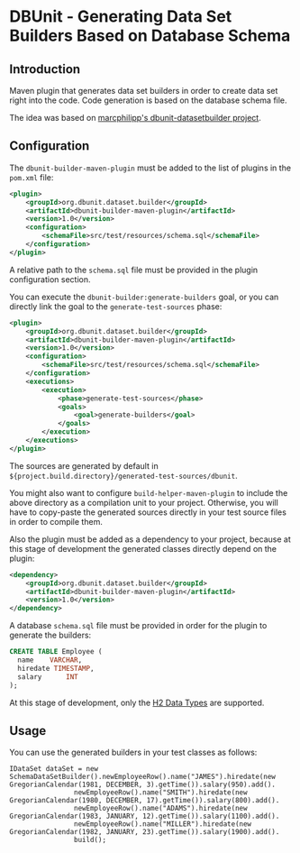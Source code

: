 # DBUnit - Generating Data Set Builders Based on Database Schema

## Introduction

Maven plugin that generates data set builders in order to create data set right into the code.
Code generation is based on the database schema file.

The idea was based on
[marcphilipp's dbunit-datasetbuilder project](https://github.com/marcphilipp/dbunit-datasetbuilder).

## Configuration

The `dbunit-builder-maven-plugin` must be added to the list of plugins in the `pom.xml` file:
```xml
<plugin>
    <groupId>org.dbunit.dataset.builder</groupId>
    <artifactId>dbunit-builder-maven-plugin</artifactId>
    <version>1.0</version>
    <configuration>
        <schemaFile>src/test/resources/schema.sql</schemaFile>
    </configuration>
</plugin>
```
A relative path to the `schema.sql` file must be provided in the plugin configuration section.

You can execute the `dbunit-builder:generate-builders` goal, or you can directly link the goal to the `generate-test-sources` phase:
```xml
<plugin>
    <groupId>org.dbunit.dataset.builder</groupId>
    <artifactId>dbunit-builder-maven-plugin</artifactId>
    <version>1.0</version>
    <configuration>
        <schemaFile>src/test/resources/schema.sql</schemaFile>
    </configuration>
    <executions>
        <execution>
            <phase>generate-test-sources</phase>
            <goals>
                <goal>generate-builders</goal>
            </goals>
        </execution>
    </executions>
</plugin>
```


The sources are generated by default in `${project.build.directory}/generated-test-sources/dbunit`.

You might also want to configure `build-helper-maven-plugin` to include the above directory as a compilation unit to your project. Otherwise, you will have to copy-paste the generated sources
directly in your test source files in order to compile them.

Also the plugin must be added as a dependency to your project, because at this stage of development the generated classes directly depend on the plugin:
```xml
<dependency>
    <groupId>org.dbunit.dataset.builder</groupId>
    <artifactId>dbunit-builder-maven-plugin</artifactId>
    <version>1.0</version>
</dependency>
```


A database `schema.sql` file must be provided in order for the plugin to generate the builders:
```sql
CREATE TABLE Employee (
  name    VARCHAR,
  hiredate TIMESTAMP,
  salary      INT
);
```
At this stage of development, only the [H2 Data Types](http://www.h2database.com/html/datatypes.html) are supported.

## Usage
You can use the generated builders in your test classes as follows:
```
IDataSet dataSet = new SchemaDataSetBuilder().newEmployeeRow().name("JAMES").hiredate(new GregorianCalendar(1981, DECEMBER, 3).getTime()).salary(950).add().
                newEmployeeRow().name("SMITH").hiredate(new GregorianCalendar(1980, DECEMBER, 17).getTime()).salary(800).add().
                newEmployeeRow().name("ADAMS").hiredate(new GregorianCalendar(1983, JANUARY, 12).getTime()).salary(1100).add().
                newEmployeeRow().name("MILLER").hiredate(new GregorianCalendar(1982, JANUARY, 23).getTime()).salary(1900).add().
                build();
```
